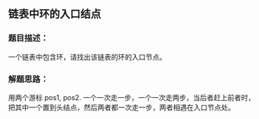 ## 链表中环的入口结点

### 题目描述：
一个链表中包含环，请找出该链表的环的入口节点。　

### 解题思路：
用两个游标 pos1, pos2. 一个一次走一步，一个一次走两步，当后者赶上前者时，把其中一个置到头结点，然后两者都一次走一步，两者相遇在入口节点处。


